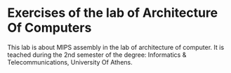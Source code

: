 # Exercises of the lab of Architecture Of Computers 

This lab is about MIPS assembly in the lab of architecture of computer. It is teached during the 2nd semester of the degree: Informatics & Telecommunications, University Of Athens.  

